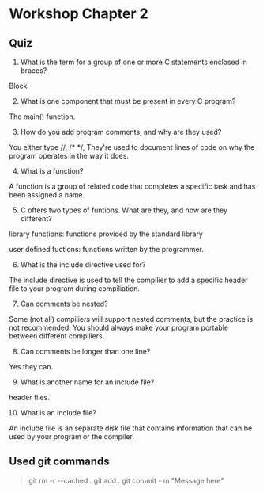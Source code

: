 # Workshop Chapter 2

## Quiz
1. What is the term for a group of one or more C statements enclosed in braces?

Block

2. What is one component that must be present in every C program?

The main() function.

3. How do you add program comments, and why are they used?

You either type //, /* */,
They're used to document lines of code on why the program operates in the way it does.

4. What is a function?

A function is a group of related code that completes a specific task and has been assigned a name.

5. C offers two types of funtions. What are they, and how are they different?

library functions: functions provided by the standard library

user defined fuctions: functions written by the programmer.

6. What is the include directive used for?

The include directive is used to tell the compilier to add a specific header file to your program during compiliation.

7. Can comments be nested?

Some (not all) compiliers will support nested comments, but the practice is not recommended. You should always make your program portable between different compiliers.

8. Can comments be longer than one line?

Yes they can.

9. What is another name for an include file?

header files.

10. What is an include file?

An include file is an separate disk file that contains information that can be used by your program or the compiler.


## Used git commands
> git rm -r --cached .
> git add .
> git commit - m "Message here"
